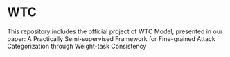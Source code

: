# WTC
This repository includes the official project of WTC Model, presented in our paper: A Practically Semi-supervised Framework for Fine-grained Attack Categorization through Weight-task Consistency

